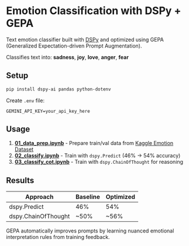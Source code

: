 # Emotion Classification with DSPy + GEPA

Text emotion classifier built with [DSPy](https://github.com/stanfordnlp/dspy) and optimized using GEPA (Generalized Expectation-driven Prompt Augmentation).

Classifies text into: **sadness**, **joy**, **love**, **anger**, **fear**

## Setup

```bash
pip install dspy-ai pandas python-dotenv
```

Create `.env` file:
```
GEMINI_API_KEY=your_api_key_here
```

## Usage

1. **[01_data_prep.ipynb](01_data_prep.ipynb)** - Prepare train/val data from [Kaggle Emotion Dataset](https://www.kaggle.com/datasets/parulpandey/emotion-dataset/data)
2. **[02_classify.ipynb](02_classify.ipynb)** - Train with `dspy.Predict` (46% → 54% accuracy)
3. **[03_classify_cot.ipynb](03_classify_cot.ipynb)** - Train with `dspy.ChainOfThought` for reasoning

## Results

| Approach            | Baseline | Optimized |
| ------------------- | -------- | --------- |
| dspy.Predict        | 46%      | 54%       |
| dspy.ChainOfThought | ~50%     | ~56%      |

GEPA automatically improves prompts by learning nuanced emotional interpretation rules from training feedback.
